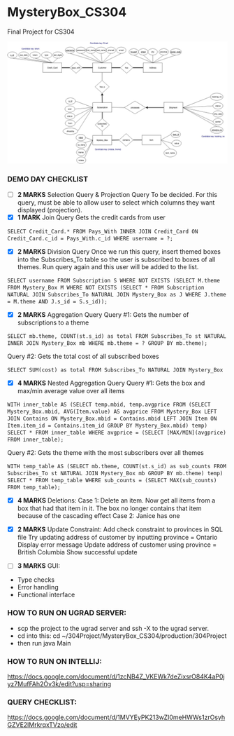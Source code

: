 # MysteryBox_CS304
Final Project for CS304

![ER Diagram](https://github.com/hdengg/MysteryBox_CS304/blob/master/MysteryBoxRevised.jpg)

### DEMO DAY CHECKLIST 
- [ ] **2 MARKS** Selection Query & Projection Query 
To be decided. For this query, must be able to allow user to select which columns they want displayed (projection). 
- [x] **1 MARK** Join Query 
Gets the credit cards from user 
```
SELECT Credit_Card.* FROM Pays_With INNER JOIN Credit_Card ON Credit_Card.c_id = Pays_With.c_id WHERE username = ?;
```
- [x] **2 MARKS** Division Query 
Once we run this query, insert themed boxes into the Subscribes_To table so the user is subscribed to boxes of all themes. Run query again and this user will be added to the list. 
```
SELECT username FROM Subscription S WHERE NOT EXISTS (SELECT M.theme FROM Mystery_Box M WHERE NOT EXISTS (SELECT * FROM Subscription NATURAL JOIN Subscribes_To NATURAL JOIN Mystery_Box as J WHERE J.theme = M.theme AND J.s_id = S.s_id));
```
- [x] **2 MARKS** Aggregation Query 
Query #1: Gets the number of subscriptions to a theme
```
SELECT mb.theme, COUNT(st.s_id) as total FROM Subscribes_To st NATURAL INNER JOIN Mystery_Box mb WHERE mb.theme = ? GROUP BY mb.theme);
```
Query #2: Gets the total cost of all subscribed boxes 
```
SELECT SUM(cost) as total FROM Subscribes_To NATURAL JOIN Mystery_Box
```
- [x] **4 MARKS** Nested Aggregation Query 
Query #1: Gets the box and max/min average value over all items 
```
WITH inner_table AS (SELECT temp.mbid, temp.avgprice FROM (SELECT Mystery_Box.mbid, AVG(Item.value) AS avgprice FROM Mystery_Box LEFT JOIN Contains ON Mystery_Box.mbid = Contains.mbid LEFT JOIN Item ON Item.item_id = Contains.item_id GROUP BY Mystery_Box.mbid) temp) SELECT * FROM inner_table WHERE avgprice = (SELECT [MAX/MIN](avgprice) FROM inner_table);
```
Query #2: Gets the theme with the most subscribers over all themes 
``` 
WITH temp_table AS (SELECT mb.theme, COUNT(st.s_id) as sub_counts FROM Subscribes_To st NATURAL JOIN Mystery_Box mb GROUP BY mb.theme) temp) SELECT * FROM temp_table WHERE sub_counts = (SELECT MAX(sub_counts) FROM temp_table);
```
- [x] **4 MARKS** Deletions: 
Case 1: Delete an item. Now get all items from a box that had that item in it. The box no longer contains that item because of the cascading effect
Case 2: Janice has one

- [x] **2 MARKS** Update Constraint: 
Add check constraint to provinces in SQL file 
Try updating address of customer by inputting province = Ontario 
Display error message 
Update address of customer using province = British Columbia 
Show successful update 

- [ ] **3 MARKS** GUI: 
- Type checks 
- Error handling 
- Functional interface 

### HOW TO RUN ON UGRAD SERVER:
- scp the project to the ugrad server and ssh -X to the ugrad server.
- cd into this: cd ~/304Project/MysteryBox_CS304/production/304Project
- then run java Main 

### HOW TO RUN ON INTELLIJ:
https://docs.google.com/document/d/1zcNB4Z_VKEWk7deZixsrO84K4aP0jyz7MufFAh2Ov3k/edit?usp=sharing

### QUERY CHECKLIST:
https://docs.google.com/document/d/1MVYEyPK213wZI0meHWWs1zrOsyhGZVE2lMrkrqxTVzo/edit

